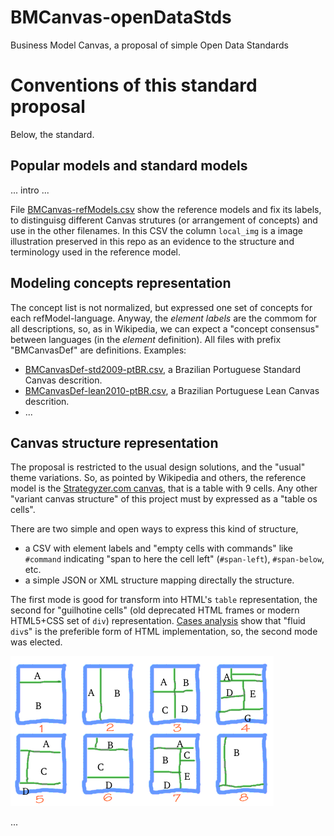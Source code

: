 # BMCanvas-openDataStds
Business Model Canvas, a proposal of simple Open Data Standards


# Conventions of this standard proposal
Below, the standard.

## Popular models and standard models
... intro ...

File [BMCanvas-refModels.csv](./data/refModels.csv) show the reference models and fix its labels, to distinguisg different Canvas strutures (or arrangement of concepts) and use in the other filenames. In this CSV the column `local_img` is a image illustration preserved in this repo as an evidence to the structure and terminology used in the reference model.

## Modeling concepts representation
The concept list is not normalized, but expressed one set of concepts for each refModel-language. Anyway, the *element labels* are the commom for all descriptions, so, as in Wikipedia, we can expect a "concept consensus" between languages (in the *element* definition). All files with prefix "BMCanvasDef" are definitions.  Examples:

* [BMCanvasDef-std2009-ptBR.csv](./data/def-lean2010-ptBR.csv), a Brazilian Portuguese Standard Canvas descrition.
* [BMCanvasDef-lean2010-ptBR.csv](./data/def-lean2010-ptBR.csv),  a Brazilian Portuguese Lean Canvas descrition.
* ...

## Canvas structure representation
The proposal is restricted to the usual design solutions, and the "usual" theme variations. So, as pointed by Wikipedia and others, the reference model is the [Strategyzer.com canvas](https://commons.wikimedia.org/wiki/File:Business_Model_Canvas.png), that is a table with 9 cells. Any other "variant canvas structure" of this project must by expressed as a "table os cells".


There are two simple and open ways to express this kind of structure,

* a CSV with element labels and "empty cells with commands" like `#command` indicating "span to here the cell left" (`#span-left`), `#span-below`, etc.
* a simple JSON or XML structure mapping directally the structure.

The first mode is good for transform into HTML's `table` representation, the second for "guilhotine cells" (old deprecated HTML frames or modern HTML5+CSS set of `div`) representation. [Cases analysis](#) show that "fluid  `div`s" is the preferible form of HTML implementation, so, the second mode was elected.

![Structure illustration](./etc/img/canvasCels.png "Structure illustration")


...



